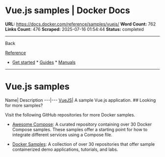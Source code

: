 # Vue.js samples | Docker Docs

**URL:** https://docs.docker.com/reference/samples/vuejs/
**Word Count:** 762
**Links Count:** 476
**Scraped:** 2025-07-16 01:54:44
**Status:** completed

---

Back

[Reference](https://docs.docker.com/reference/)

  * [Get started](https://docs.docker.com/get-started/)   * [Guides](https://docs.docker.com/guides/)   * [Manuals](https://docs.docker.com/manuals/)

* * *

# Vue.js samples

Name| Description   ---|---   [VueJS](https://github.com/docker/awesome-compose/tree/master/vuejs)| A sample Vue.js application.      ## Looking for more samples?

Visit the following GitHub repositories for more Docker samples.

  * [Awesome Compose](https://github.com/docker/awesome-compose): A curated repository containing over 30 Docker Compose samples. These samples offer a starting point for how to integrate different services using a Compose file.

  * [Docker Samples](https://github.com/dockersamples?q=&type=all&language=&sort=stargazers): A collection of over 30 repositories that offer sample containerized demo applications, tutorials, and labs.